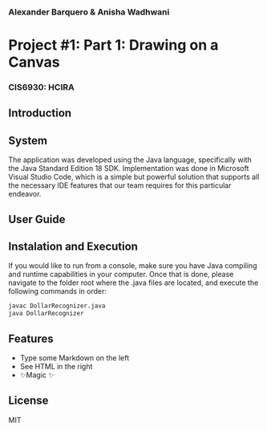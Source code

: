 ### Alexander Barquero & Anisha Wadhwani
# Project #1: Part 1: Drawing on a Canvas
### CIS6930: HCIRA

## Introduction


## System
The application was developed using the Java language, specifically with the Java Standard Edition 18 SDK. 
Implementation was done in Microsoft Visual Studio Code, which is a simple but powerful solution that supports all the necessary IDE features that our team requires for this particular endeavor.

## User Guide


## Instalation and Execution

If you would like to run from a console, make sure you have Java compiling and runtime capabilities in your computer. Once that is done, please navigate to the folder root where the .java files are located, and execute the following commands in order:  

```sh
javac DollarRecognizer.java
java DollarRecognizer
```

## Features

- Type some Markdown on the left
- See HTML in the right
- ✨Magic ✨


## License
MIT
